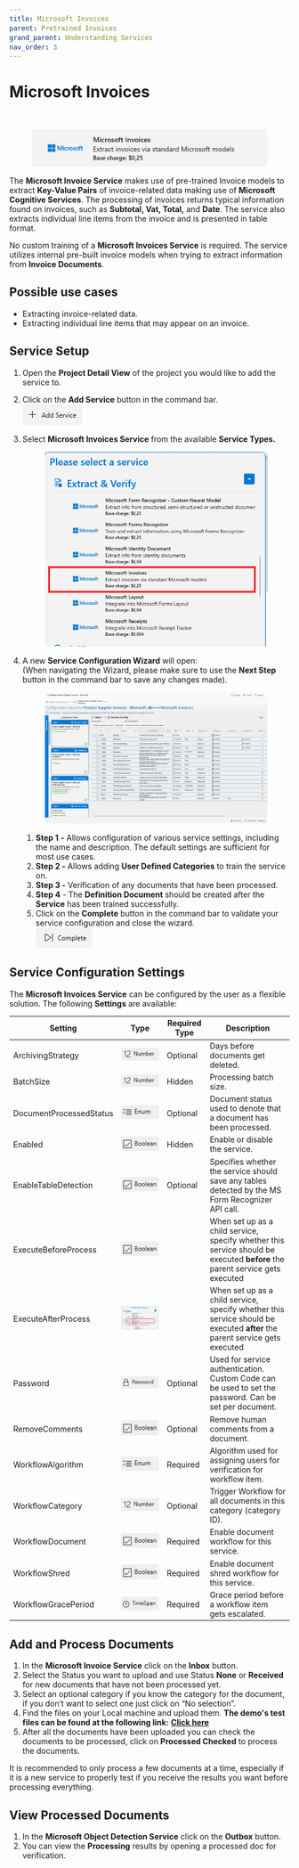 ```yaml
---
title: Microsoft Invoices
parent: Pretrained Invoices
grand_parent: Understanding Services
nav_order: 3
---
```


# Microsoft Invoices

​

<figure><img src="../../.gitbook/assets/image (28) (1).png" alt=""><figcaption></figcaption></figure>

The ​**Microsoft Invoice Service** makes use of pre-trained Invoice models to extract **Key-Value Pairs** of invoice-related data making use of **Microsoft Cognitive Services**. The processing of invoices returns typical information found on invoices, such as **Subtotal, Vat, Total,** and **Date**. The service also extracts individual line items from the invoice and is presented in table format.

No custom training of a **Microsoft Invoices Service** is required. The service utilizes internal pre-built invoice models when trying to extract information from **Invoice Documents**.

## Possible use cases <a href="#possible-use-cases" id="possible-use-cases"></a>

* Extracting invoice-related data.
* Extracting individual line items that may appear on an invoice.

## Service Setup

1. Open the **Project Detail View** of the project you would like to add the service to.
2. Click on the **Add Service** button in the command bar.\
   ![](<../../.gitbook/assets/image (82) (1).png>)
3.  Select **Microsoft Invoices Service** from the available **Service Types.**

    <figure><img src="../../.gitbook/assets/image (27).png" alt=""><figcaption></figcaption></figure>
4.  A new **Service Configuration Wizard** will open:\
    (When navigating the Wizard, please make sure to use the **Next Step** button in the command bar to save any changes made).



    <figure><img src="../../.gitbook/assets/image (3) (5).png" alt=""><figcaption></figcaption></figure>

    1. **Step 1** **-** Allows configuration of various service settings, including the name and description. The default settings are sufficient for most use cases.
    2. **Step 2 -** Allows adding **User Defined Categories** to train the service on.
    3. **Step 3 -** Verification of any documents that have been processed.
    4. **Step 4** - The **Definition Document** should be created after the **Service** has been trained successfully.
    5. Click on the **Complete** button in the command bar to validate your service configuration and close the wizard.\
       ![](<../../.gitbook/assets/image (84) (1).png>)

## Service Configuration Settings

The **Microsoft Invoices Service** can be configured by the user as a flexible solution. The following **Settings** are available:

| Setting                 | Type                                               | Required Type | Description                                                                                                                 |
| ----------------------- | -------------------------------------------------- | ------------- | --------------------------------------------------------------------------------------------------------------------------- |
| ArchivingStrategy       | ![](<../../.gitbook/assets/image (14) (6).png>)    | Optional      | Days before documents get deleted.                                                                                          |
| BatchSize               | ![](<../../.gitbook/assets/image (5) (3).png>)     | Hidden        | Processing batch size.                                                                                                      |
| DocumentProcessedStatus | ![](<../../.gitbook/assets/image (6) (4).png>)     | Optional      | Document status used to denote that a document has been processed.                                                          |
| Enabled                 | ![](<../../.gitbook/assets/image (15).png>)        | Hidden        | Enable or disable the service.                                                                                              |
| EnableTableDetection    | ![](<../../.gitbook/assets/image (4).png>)         | Optional      | Specifies whether the service should save any tables detected by the MS Form Recognizer API call.                           |
| ExecuteBeforeProcess    | ![](<../../.gitbook/assets/image (18).png>)        |               | When set up as a child service, specify whether this service should be executed **before** the parent service gets executed |
| ExecuteAfterProcess     | ![](<../../.gitbook/assets/image (21) (1).png>)    |               | When set up as a child service, specify whether this service should be executed **after** the parent service gets executed  |
| Password                | ![](<../../.gitbook/assets/image (3) (5) (1).png>) | Optional      | Used for service authentication. Custom Code can be used to set the password. Can be set per document.                      |
| RemoveComments          | ![](<../../.gitbook/assets/image (11).png>)        | Optional      | Remove human comments from a document.                                                                                      |
| WorkflowAlgorithm       | ![](<../../.gitbook/assets/image (2) (7).png>)     | Required      | Algorithm used for assigning users for verification for workflow item.                                                      |
| WorkflowCategory        | ![](<../../.gitbook/assets/image (5) (3).png>)     | Optional      | Trigger Workflow for all documents in this category (category ID).                                                          |
| WorkflowDocument        | ![](<../../.gitbook/assets/image (10) (6).png>)    | Required      | Enable document workflow for this service.                                                                                  |
| WorkflowShred           | ![](<../../.gitbook/assets/image (17).png>)        | Required      | Enable document shred workflow for this service.                                                                            |
| WorkflowGracePeriod     | ![](<../../.gitbook/assets/image (13) (6).png>)    | Required      | Grace period before a workflow item gets escalated.                                                                         |

## Add and Process Documents <a href="#add-and-process-documents" id="add-and-process-documents"></a>

1. In the **Microsoft Invoice Service** click on the **Inbox** button.
2. Select the Status you want to upload and use Status **None** or **Received** for new documents that have not been processed yet.
3. Select an optional category if you know the category for the document, if you don’t want to select one just click on “No selection”.
4. Find the files on your Local machine and upload them. **The demo's test files can be found at the following link:** [**Click here**](https://docs.aiforged.com/DemoDocuments/ABBYY%20Classification%20%20Testing.zip)​
5. After all the documents have been uploaded you can check the documents to be processed, click on **Processed Checked** to process the documents.

It is recommended to only process a few documents at a time, especially if it is a new service to properly test if you receive the results you want before processing everything.

## View Processed Documents <a href="#view-processed-documents" id="view-processed-documents"></a>

1. In the **Microsoft Object Detection Service** click on the **Outbox** button.
2. You can view the **Processing** results by opening a processed doc for verification.
